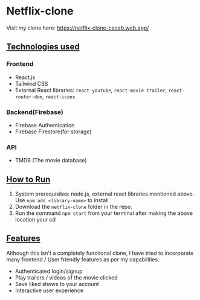# Netflix-clone

Visit my clone here: https://netflix-clone-cecab.web.app/


## <ins>Technologies used</ins>
### Frontend
  - React.js
  - Tailwind CSS
  - External React libraries: `react-youtube`, `react-movie trailer`, `react-router-dom`, `react-icons`
### Backend(Firebase)
  - Firebase Authentication
  - Firebase Firestore(for storage)
### API
  - TMDB (The movie database)

## <ins>How to Run</ins>
1. System prerequisites: node.js, external react libraries mentioned above. Use `npm add <library-name>` to install
2. Download the `netflix-clone` folder in the repo.
3. Run the command `npm start` from your terminal after making the above location your cd

## <ins>Features</ins>
Although this isn't a completely functional clone, I have tried to incorporate many frontend / User friendly features as per my capabilities.
- Authenticated login/signup
- Play trailers / videos of the movie clicked
- Save liked shows to your account
- Interactive user experience

